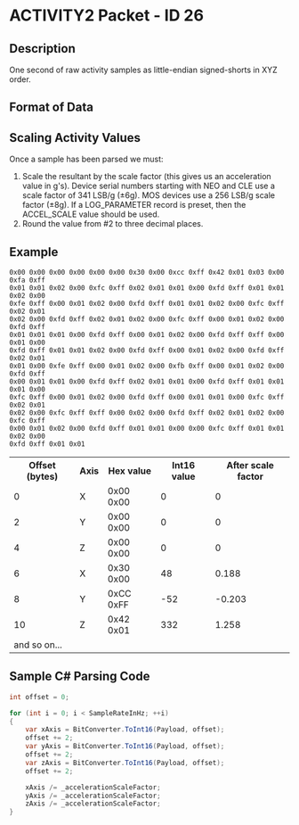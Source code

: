 # ACTIVITY2 Packet - ID 26 #

## Description ##
One second of raw activity samples as little-endian signed-shorts in XYZ order.

## Format of Data ##

## Scaling Activity Values ##
Once a sample has been parsed we must:

1. Scale the resultant by the scale factor (this gives us an acceleration value in g's). Device serial numbers starting with NEO and CLE use a scale factor of 341 LSB/g (±6g). MOS devices use a 256 LSB/g scale factor (±8g). If a LOG_PARAMETER record is preset, then the ACCEL_SCALE value should be used.
2. Round the value from #2 to three decimal places.

## Example ##
```
0x00 0x00 0x00 0x00 0x00 0x00 0x30 0x00 0xcc 0xff 0x42 0x01 0x03 0x00 0xfa 0xff
0x01 0x01 0x02 0x00 0xfc 0xff 0x02 0x01 0x01 0x00 0xfd 0xff 0x01 0x01 0x02 0x00
0xfe 0xff 0x00 0x01 0x02 0x00 0xfd 0xff 0x01 0x01 0x02 0x00 0xfc 0xff 0x02 0x01
0x02 0x00 0xfd 0xff 0x02 0x01 0x02 0x00 0xfc 0xff 0x00 0x01 0x02 0x00 0xfd 0xff
0x01 0x01 0x01 0x00 0xfd 0xff 0x00 0x01 0x02 0x00 0xfd 0xff 0xff 0x00 0x01 0x00
0xfd 0xff 0x01 0x01 0x02 0x00 0xfd 0xff 0x00 0x01 0x02 0x00 0xfd 0xff 0x02 0x01
0x01 0x00 0xfe 0xff 0x00 0x01 0x02 0x00 0xfb 0xff 0x00 0x01 0x02 0x00 0xfd 0xff
0x00 0x01 0x01 0x00 0xfd 0xff 0x02 0x01 0x01 0x00 0xfd 0xff 0x01 0x01 0x01 0x00
0xfc 0xff 0x00 0x01 0x02 0x00 0xfd 0xff 0x00 0x01 0x01 0x00 0xfc 0xff 0x02 0x01
0x02 0x00 0xfc 0xff 0xff 0x00 0x02 0x00 0xfd 0xff 0x02 0x01 0x02 0x00 0xfc 0xff
0x00 0x01 0x02 0x00 0xfd 0xff 0x01 0x01 0x00 0x00 0xfc 0xff 0x01 0x01 0x02 0x00
0xfd 0xff 0x01 0x01 
```

<table>
    <tr>
        <th>Offset (bytes)</th>
        <th>Axis</th>
        <th>Hex value</th>
        <th>Int16 value</th>
		<th>After scale factor</th>
    </tr>
    <tr>
        <td>0</td>
        <td>X</td>
        <td>0x00 0x00</td>
        <td>0</td>
		<td>0</td>
    </tr>
    <tr>
        <td>2</td>
        <td>Y</td>
        <td>0x00 0x00</td>
        <td>0</td>
		<td>0</td>
    </tr>
    <tr>
        <td>4</td>
        <td>Z</td>
        <td>0x00 0x00</td>
        <td>0</td>
		<td>0</td>
    </tr>
    <tr>
        <td>6</td>
        <td>X</td>
        <td>0x30 0x00</td>
        <td>48</td>
		<td>0.188</td>
    </tr>
    <tr>
        <td>8</td>
        <td>Y</td>
        <td>0xCC 0xFF</td>
        <td>-52</td>
		<td>-0.203</td>
    </tr>
    <tr>
        <td>10</td>
        <td>Z</td>
        <td>0x42 0x01</td>
        <td>332</td>
		<td>1.258</td>
    </tr>
	<tr>
		<td colspan="5">and so on...</td>
	</tr>
</table>


## Sample C# Parsing Code ##
```c#
int offset = 0;

for (int i = 0; i < SampleRateInHz; ++i)
{
	var xAxis = BitConverter.ToInt16(Payload, offset);
	offset += 2;
	var yAxis = BitConverter.ToInt16(Payload, offset);
	offset += 2;
	var zAxis = BitConverter.ToInt16(Payload, offset);
	offset += 2;

	xAxis /= _accelerationScaleFactor;
	yAxis /= _accelerationScaleFactor;	
	zAxis /= _accelerationScaleFactor;
}
```
